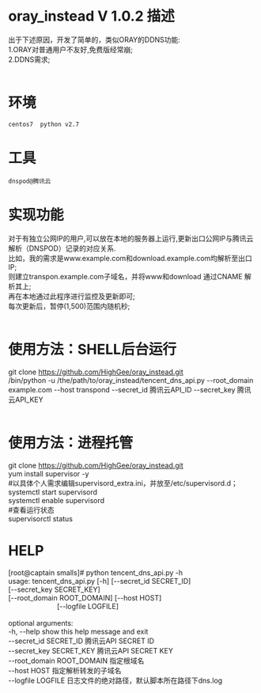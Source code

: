 # oray_instead V 1.0.2 描述
出于下述原因，开发了简单的，类似ORAY的DDNS功能:<br/>
1.ORAY对普通用户不友好,免费版经常崩;<br/>
2.DDNS需求;<br/><br/>
# 环境
    centos7  python v2.7 
# 工具
    dnspod@腾讯云
# 实现功能
对于有独立公网IP的用户,可以放在本地的服务器上运行,更新出口公网IP与腾讯云解析（DNSPOD）记录的对应关系.<br/>
比如，我的需求是www.example.com和download.example.com均解析至出口IP;<br/>
则建立transpon.example.com子域名，并将www和download 通过CNAME 解析其上;<br/>
再在本地通过此程序进行监控及更新即可;<br/>
每次更新后，暂停(1,500)范围内随机秒;<br/>
<br/>
# 使用方法：SHELL后台运行
git clone https://github.com/HighGee/oray_instead.git <br/>
/bin/python -u /the/path/to/oray_instead/tencent_dns_api.py --root_domain example.com --host transpond --secret_id 腾讯云API_ID --secret_key 腾讯云API_KEY <br/><br/>
# 使用方法：进程托管
git clone https://github.com/HighGee/oray_instead.git <br/>
yum install supervisor -y<br/>
#以具体个人需求编辑supervisord_extra.ini，并放至/etc/supervisord.d；<br/>
systemctl start supervisord <br/>
systemctl enable supervisord <br/>
#查看运行状态<br/>
supervisorctl status<br/>

# HELP
[root@captain smalls]# python tencent_dns_api.py -h<br/>
usage: tencent_dns_api.py [-h] [--secret_id SECRET_ID]<br/>
                          [--secret_key SECRET_KEY]<br/>
                          [--root_domain ROOT_DOMAIN] [--host HOST]<br/>
                          [--logfile LOGFILE]<br/>
<br/>
optional arguments:<br/>
  -h, --help            show this help message and exit<br/>
  --secret_id   SECRET_ID   腾讯云API SECRET ID<br/>
  --secret_key  SECRET_KEY  腾讯云API SECRET KEY<br/>
  --root_domain ROOT_DOMAIN 指定根域名<br/>
  --host        HOST        指定解析转发的子域名<br/>
  --logfile LOGFILE     日志文件的绝对路径，默认脚本所在路径下dns.log
